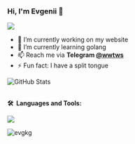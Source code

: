 
### Hi, I'm Evgenii 👋
<p align="left"> <img src="https://komarev.com/ghpvc/?username=evgkg&label=Profile%20views&color=0e75b6&style=plastic" </p>

- 🔭 I’m currently working on my website
- 🌱 I’m currently learning golang
- 📫 Reach me via **Telegram [@wwtws](https://t.me/wwtws)**
- ⚡ Fun fact: I have a split tongue

![GitHub Stats](https://github-readme-stats.vercel.app/api?username=evgkg&theme=radical)

  <br/>
  <b>🛠️&nbsp;&nbsp;Languages&nbsp;and&nbsp;Tools:</b>
  <br/>
  <p align="left">
    <a href="https://skillicons.dev">
      <img src="https://skillicons.dev/icons?i=linux,git,docker,go,cpp,cs,html,css,js,mysql,qt,visualstudio,unreal,unity,arduino,bash&perline=8" />
    </a>
  </p>
 <p><img align="left" src="https://github-readme-stats.vercel.app/api/top-langs?username=evgkg&hide=c%23&show_icons=true&theme=tokyonight&locale=en&layout=compact" alt="evgkg" /></p>
